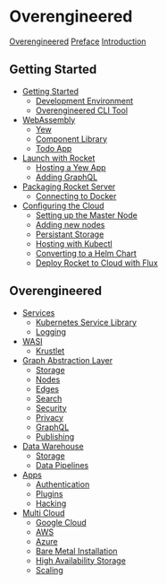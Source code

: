 # Overengineered

[Overengineered](./README.md)
[Preface](./preface.md)
[Introduction](./introduction.md)

## Getting Started
- [Getting Started](./getting-started.md)
	- [Development Environment](./development-env.md)
	- [Overengineered CLI Tool](./oecli.md)
- [WebAssembly](web-assembly.md)
	- [Yew](yew.md)
	- [Component Library]()
	- [Todo App]()
- [Launch with Rocket]()
	- [Hosting a Yew App]()
	- [Adding GraphQL]()
- [Packaging Rocket Server]()
	- [Connecting to Docker]()
- [Configuring the Cloud]()
	- [Setting up the Master Node]()
	- [Adding new nodes]()
	- [Persistant Storage]()
	- [Hosting with Kubectl]()
	- [Converting to a Helm Chart]()
	- [Deploy Rocket to Cloud with Flux]()

## Overengineered 
- [Services]()
	- [Kubernetes Service Library]()
	- [Logging]()
- [WASI]()
	- [Krustlet]()
- [Graph Abstraction Layer]()
	- [Storage]() 
	- [Nodes]() 
	- [Edges]() 
	- [Search]() 
	- [Security]() 
	- [Privacy]() 
	- [GraphQL]() 
	- [Publishing]()
- [Data Warehouse]()
	- [Storage]()
	- [Data Pipelines]()
- [Apps]()
	- [Authentication]()
	- [Plugins]()
	- [Hacking]()
- [Multi Cloud]()
	- [Google Cloud]()
	- [AWS]()
	- [Azure]()
	- [Bare Metal Installation]()
	- [High Availability Storage]()
	- [Scaling]()


